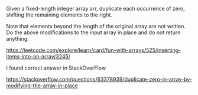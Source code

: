 Given a fixed-length integer array arr, duplicate each occurrence of zero, shifting the remaining elements to the right.

Note that elements beyond the length of the original array are not written. Do the above modifications to the input array in place and do not return anything.

 

 https://leetcode.com/explore/learn/card/fun-with-arrays/525/inserting-items-into-an-array/3245/

 I found correct answer in StackOverFlow

 https://stackoverflow.com/questions/63378939/duplicate-zero-in-array-by-modifying-the-array-in-place